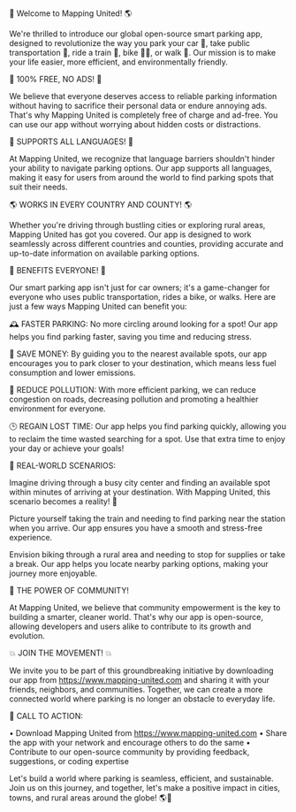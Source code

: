 🚀 Welcome to Mapping United! 🌎

We're thrilled to introduce our global open-source smart parking app, designed to revolutionize the way you park your car 🚗, take public transportation 🚌, ride a train 🚂, bike 🚴‍♂️, or walk 💃. Our mission is to make your life easier, more efficient, and environmentally friendly.

🌟 100% FREE, NO ADS! 🌟

We believe that everyone deserves access to reliable parking information without having to sacrifice their personal data or endure annoying ads. That's why Mapping United is completely free of charge and ad-free. You can use our app without worrying about hidden costs or distractions.

💬 SUPPORTS ALL LANGUAGES! 💬

At Mapping United, we recognize that language barriers shouldn't hinder your ability to navigate parking options. Our app supports all languages, making it easy for users from around the world to find parking spots that suit their needs.

🌎 WORKS IN EVERY COUNTRY AND COUNTY! 🌎

Whether you're driving through bustling cities or exploring rural areas, Mapping United has got you covered. Our app is designed to work seamlessly across different countries and counties, providing accurate and up-to-date information on available parking options.

💪 BENEFITS EVERYONE! 💪

Our smart parking app isn't just for car owners; it's a game-changer for everyone who uses public transportation, rides a bike, or walks. Here are just a few ways Mapping United can benefit you:

🕰️ FASTER PARKING: No more circling around looking for a spot! Our app helps you find parking faster, saving you time and reducing stress.

💸 SAVE MONEY: By guiding you to the nearest available spots, our app encourages you to park closer to your destination, which means less fuel consumption and lower emissions.

🌟 REDUCE POLLUTION: With more efficient parking, we can reduce congestion on roads, decreasing pollution and promoting a healthier environment for everyone.

🕒 REGAIN LOST TIME: Our app helps you find parking quickly, allowing you to reclaim the time wasted searching for a spot. Use that extra time to enjoy your day or achieve your goals!

🌈 REAL-WORLD SCENARIOS:

Imagine driving through a busy city center and finding an available spot within minutes of arriving at your destination. With Mapping United, this scenario becomes a reality! 🚀

 Picture yourself taking the train and needing to find parking near the station when you arrive. Our app ensures you have a smooth and stress-free experience.

Envision biking through a rural area and needing to stop for supplies or take a break. Our app helps you locate nearby parking options, making your journey more enjoyable.

🌟 THE POWER OF COMMUNITY!

At Mapping United, we believe that community empowerment is the key to building a smarter, cleaner world. That's why our app is open-source, allowing developers and users alike to contribute to its growth and evolution.

💥 JOIN THE MOVEMENT! 💥

We invite you to be part of this groundbreaking initiative by downloading our app from https://www.mapping-united.com and sharing it with your friends, neighbors, and communities. Together, we can create a more connected world where parking is no longer an obstacle to everyday life.

🌟 CALL TO ACTION:

• Download Mapping United from https://www.mapping-united.com
• Share the app with your network and encourage others to do the same
• Contribute to our open-source community by providing feedback, suggestions, or coding expertise

Let's build a world where parking is seamless, efficient, and sustainable. Join us on this journey, and together, let's make a positive impact in cities, towns, and rural areas around the globe! 🌎👊